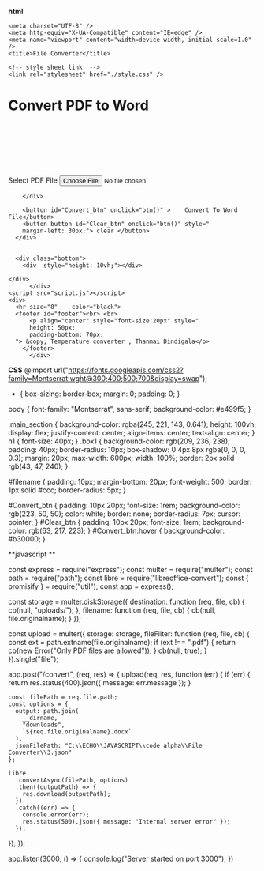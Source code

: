 **html**

<!DOCTYPE html>
<html lang="en">
  <head>
    <link rel="stylesheet" href="style.css" />

    <meta charset="UTF-8" />
    <meta http-equiv="X-UA-Compatible" content="IE=edge" />
    <meta name="viewport" content="width=device-width, initial-scale=1.0" />
    <title>File Converter</title>

    <!-- style sheet link  -->
    <link rel="stylesheet" href="./style.css" />
  </head>
  <body>
    <div class="main_section" id="main_section"
    style="
    height: 500px">
      <div class="box1"style="
      height: 500px
      style="
    padding-top: 100px;
    padding-right: 200px;
    padding-bottom: 100px;
    padding-left: 100px;
    margin-right: 50px;
    margin-left: 50px;" >
    <h1 style="
    height: 70px;
    width: 500px;
    padding-right: 50px;     
    ">
 Convert PDF to Word 
        </h1>
        <div class="file_input">
          <label for="filename" class="file_label" >Select PDF File</label>
          <input
            type="file"
            name="file"
            id="filename"
            accept="application/pdf"
            required style="
            border-top-width: 5px;
            border-bottom-width: 5px;
            border-right-width: 5px;
            border-left-width: 5px;
            margin-top: 70px">
          </input>
          
        </div>
        
        <button id="Convert_btn" onclick="btn()" >    Convert To Word File</button>
        <button button id="Clear_btn" onclick="btn()" style="
        margin-left: 30px;"> clear </button>
      </div>
        
     
      <div class="bottom">
        <div  style="height: 10vh;"></div>
    
    </div>   
          </div>
    <script src="script.js"></script>
    <div>
      <hr size="8"    color="black">
      <footer id="footer"><br> <br>
          <p align="center" style="font-size:20px" style="
          height: 50px;
          padding-bottom: 70px;
      "> &copy; Temperature converter , Thanmai Dindigala</p>
        </footer>
          </div>
  </body>
</html>
       
**CSS**
       @import url("https://fonts.googleapis.com/css2?family=Montserrat:wght@300;400;500;700&display=swap");

* {
  box-sizing: border-box;
  margin: 0;
  padding: 0;
}

body {
  font-family: "Montserrat", sans-serif;
  background-color: #e499f5;
}

.main_section {
  background-color: rgba(245, 221, 143, 0.641);
  height: 100vh;
  display: flex;
  justify-content: center;
  align-items: center;
  text-align: center;
}
h1 {
  font-size: 40px;
}
.box1 {
  background-color: rgb(209, 236, 238);
  padding: 40px;
  border-radius: 10px;
  box-shadow: 0 4px 8px rgba(0, 0, 0, 0.3);
  margin: 20px;
  max-width: 600px;
  width: 100%;
  border: 2px solid rgb(43, 47, 240);
}

#filename {
  padding: 10px;
  margin-bottom: 20px;
  font-weight: 500;
  border: 1px solid #ccc;
  border-radius: 5px;
}

#Convert_btn {
  padding: 10px 20px;
  font-size: 1rem;
  background-color: rgb(223, 50, 50);
  color: white;
  border: none;
  border-radius: 7px;
  cursor: pointer;
}
#Clear_btn {
  padding: 10px 20px;
  font-size: 1rem;
  background-color: rgb(63, 217, 223);
}
#Convert_btn:hover {
  background-color: #b30000;
}
                           
**javascript **
                           
const express = require("express");
const multer = require("multer");
const path = require("path");
const libre = require("libreoffice-convert");
const { promisify } = require("util");
const app = express();

const storage = multer.diskStorage({
  destination: function (req, file, cb) {
    cb(null, "uploads/");
  },
  filename: function (req, file, cb) {
    cb(null, file.originalname);
  }
});

const upload = multer({
  storage: storage,
  fileFilter: function (req, file, cb) {
    const ext = path.extname(file.originalname);
    if (ext !== ".pdf") {
      return cb(new Error("Only PDF files are allowed"));
    }
    cb(null, true);
  }
}).single("file");

app.post("/convert", (req, res) => {
  upload(req, res, function (err) {
    if (err) {
      return res.status(400).json({ message: err.message });
    }

    const filePath = req.file.path;
    const options = {
      output: path.join(
        __dirname,
        "downloads",
        `${req.file.originalname}.docx`
      ),
      jsonFilePath: "C:\\ECHO\\JAVASCRIPT\\code alpha\\File Converter\\3.json"
    };

    libre
      .convertAsync(filePath, options)
      .then((outputPath) => {
        res.download(outputPath);
      })
      .catch((err) => {
        console.error(err);
        res.status(500).json({ message: "Internal server error" });
      });
  });
});

app.listen(3000, () => {
  console.log("Server started on port 3000");
})                           
